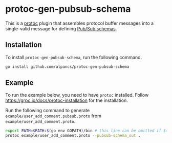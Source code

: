 # protoc-gen-pubsub-schema

This is a [protoc](https://github.com/protocolbuffers/protobuf) plugin
that assembles protocol buffer messages into a single-valid message for defining [Pub/Sub schemas](https://cloud.google.com/pubsub/docs/schemas).

## Installation

To install `protoc-gen-pubsub-schema`, run the following command.

```sh
go install github.com/alpancs/protoc-gen-pubsub-schema
```

## Example

To run the example below, you need to have `protoc` installed.
Follow <https://grpc.io/docs/protoc-installation> for the installation.

Run the following command to generate `example/user_add_comment.pubsub.proto` from `example/user_add_comment.proto`.

```sh
export PATH=$PATH:$(go env GOPATH)/bin # this line can be omitted if $(go env GOPATH)/bin have been already in the $PATH
protoc example/user_add_comment.proto --pubsub-schema_out .
```
